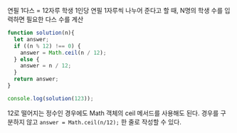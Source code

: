 연필 1다스 = 12자루
학생 1인당 연필 1자루씩 나누어 준다고 할 때,
N명의 학생 수를 입력하면 필요한 다스 수를 계산

```js
function solution(n){
  let answer;
  if ((n % 12) !== 0) {
    answer = Math.ceil(n / 12);
  } else {
    answer = n / 12;
  }
  return answer;
}

console.log(solution(123));
```

12로 떨어지는 정수인 경우에도 Math 객체의 ceil 메서드를 사용해도 된다.
경우를 구분하지 않고 `answer = Math.ceil(n/12);` 한 줄로 작성할 수 있다.